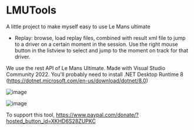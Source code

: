 # LMUTools

A little project to make myself easy to use Le Mans ultimate
- Replay: browse, load replay files, combined with result xml file to jump to a driver on a certain moment in the session. Use the right mouse button in the listview to select and jump to the moment on track for that driver.

We use the rest API of Le Mans Ultimate.
Made with Visual Studio Community 2022.
You'll probably need to install .NET Desktop Runtime 8 (https://dotnet.microsoft.com/en-us/download/dotnet/8.0)

![image](https://github.com/JeGoBE8900/LMUTools/assets/168869412/1a282566-193d-478a-b5f1-c33caf3197af)

![image](https://github.com/JeGoBE8900/LMUTools/assets/168869412/0f9dadfc-dbca-4bcd-aabe-0bfff4164d5c)


To support this tool, https://www.paypal.com/donate/?hosted_button_id=XKHD6S28ZUPKC
